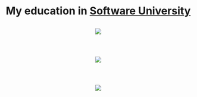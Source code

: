<h1 align="center">My education in <a href="https://softuni.bg/">Software University</a></h1>




<h2 align="center"></h2>

<p align= "center" >
  <a href="https://github.com/YaniLozanov/Software-University/tree/master/C%23">
    <img src ="https://github.com/YaniLozanov/Software-University/blob/master/Images/Gifs/C%23_Gifgif.gif">
  </a>
</p>
<h2 align="center"></h2>

</br>

<p align="center">
  <a href="https://github.com/YaniLozanov/Software-University/tree/master/Python">
   <img src="https://github.com/YaniLozanov/Software-University/blob/master/Images/Gifs/Python.gif">
  </a>
</p>

</br>

<h2 align="center"></h2>

<p align="center">
  <a href="https://github.com/YaniLozanov/Software-University/tree/master/QA">
    <img src="https://github.com/YaniLozanov/Software-University/blob/master/Images/Gifs/QA.gif">
  </a>
</p>



